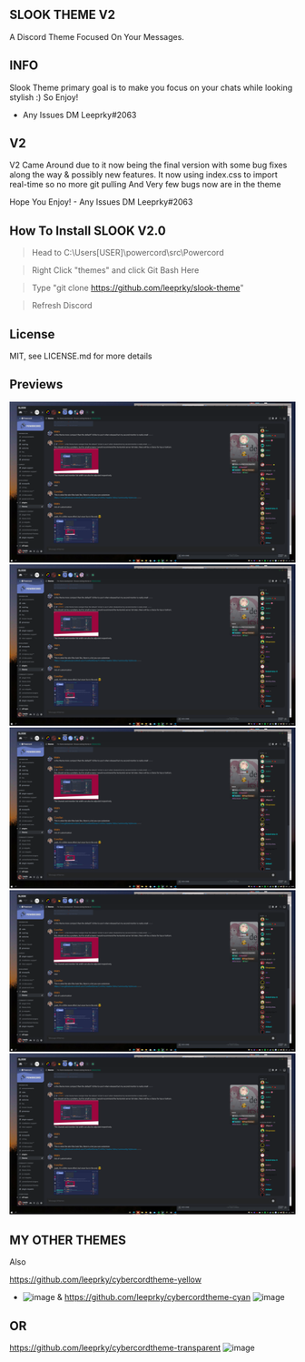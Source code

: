 ## SLOOK THEME V2
A Discord Theme Focused On Your Messages.

## INFO

Slook Theme primary goal is to make you focus on your chats while looking stylish :)
So Enjoy!
- Any Issues DM Leeprky#2063

## V2 

V2 Came Around due to it now being the final version with some bug fixes along the way & possibly new features.
It now using index.css to import real-time so no more git pulling
And Very few bugs now are in the theme

Hope You Enjoy! - Any Issues DM Leeprky#2063

## How To Install SLOOK V2.0

> Head to C:\Users\[USER]\powercord\src\Powercord

> Right Click "themes" and click Git Bash Here

> Type "git clone https://github.com/leeprky/slook-theme"

> Refresh Discord

## License

MIT, see LICENSE.md for more details

## Previews

![preview](./previews/dark1.png)
![preview](./previews/dark1.png)
![preview](./previews/dark1.png)
![preview](./previews/dark1.png)
![preview](./previews/dark1.png)


## MY OTHER THEMES

Also 

https://github.com/leeprky/cybercordtheme-yellow
- ![image](https://user-images.githubusercontent.com/71296232/112064691-47557600-8b5b-11eb-95ad-ada1f0e7f413.png)
&
https://github.com/leeprky/cybercordtheme-cyan
![image](https://user-images.githubusercontent.com/71296232/112064701-4c1a2a00-8b5b-11eb-92d2-2e36a48d4f59.png)

## OR
https://github.com/leeprky/cybercordtheme-transparent
![image](https://user-images.githubusercontent.com/71296232/112064718-54726500-8b5b-11eb-8c79-7e960458a152.png)


